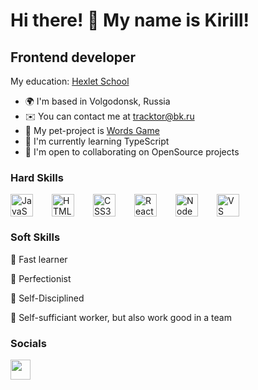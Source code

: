 Hi there! 👋 My name is Kirill!
=====================================================================================================================================

Frontend developer
------------------

My education: [Hexlet School](https://ru.hexlet.io/u/tracktor)

* 🌍  I'm based in Volgodonsk, Russia
* ✉️  You can contact me at [tracktor@bk.ru](mailto:tracktor@bk.ru)
* 🐶  My pet-project is [Words Game](https://github.com/tracktor-git/words-react)
* 🧠  I'm currently learning TypeScript
* 🤝  I'm open to collaborating on OpenSource projects

### Hard Skills

<div style="display: flex; gap: 30px;">
    <img src="https://raw.githubusercontent.com/danielcranney/readme-generator/main/public/icons/skills/javascript-colored.svg" width="36" height="36" alt="JavaScript" />
    <img src="https://raw.githubusercontent.com/danielcranney/readme-generator/main/public/icons/skills/html5-colored.svg" width="36" height="36" alt="HTML5" />
    <img src="https://raw.githubusercontent.com/danielcranney/readme-generator/main/public/icons/skills/css3-colored.svg" width="36" height="36" alt="CSS3" />
    <img src="https://react.dev/images/brand/logo_dark.svg" width="36" height="36" alt="React.JS" />
    <img src="https://raw.githubusercontent.com/danielcranney/readme-generator/main/public/icons/skills/nodejs-colored.svg" width="36" height="36" alt="NodeJS" />
    <img src="https://raw.githubusercontent.com/danielcranney/readme-generator/main/public/icons/skills/visualstudiocode.svg" width="36" height="36" alt="VS Code" />
</div>

### Soft Skills
<p>💎 Fast learner</p>
<p>💎 Perfectionist</p>
<p>💎 Self-Disciplined</p>
<p>💎 Self-sufficiant worker, but also work good in a team</p>

### Socials

<p align="left"> <a href="https://www.github.com/tracktor-git" target="_blank" rel="noreferrer"> <picture> <source media="(prefers-color-scheme: dark)" srcset="https://raw.githubusercontent.com/danielcranney/readme-generator/main/public/icons/socials/github-dark.svg" /> <source media="(prefers-color-scheme: light)" srcset="https://raw.githubusercontent.com/danielcranney/readme-generator/main/public/icons/socials/github.svg" /> <img src="https://raw.githubusercontent.com/danielcranney/readme-generator/main/public/icons/socials/github.svg" width="32" height="32" /> </picture> </a></p>

